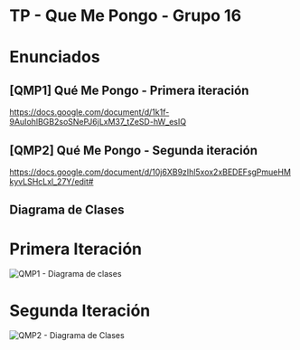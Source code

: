 # TP - Que Me Pongo - Grupo 16

# Enunciados

## [QMP1] Qué Me Pongo - Primera iteración
https://docs.google.com/document/d/1k1f-9AuIohlBGB2soSNePJ6jLxM37_tZeSD-hW_esIQ

## [QMP2] Qué Me Pongo - Segunda iteración
https://docs.google.com/document/d/10j6XB9zIhl5xox2xBEDEFsgPmueHMkyvLSHcLxl_27Y/edit#

## Diagrama de Clases

# Primera Iteración

![QMP1 - Diagrama de clases](https://user-images.githubusercontent.com/62613752/116737156-3e13c080-a9c7-11eb-88e4-567a0b68d292.png)

# Segunda Iteración

![QMP2 - Diagrama de Clases](https://user-images.githubusercontent.com/62613752/116737176-47049200-a9c7-11eb-9cba-f3af261ae13e.png)
